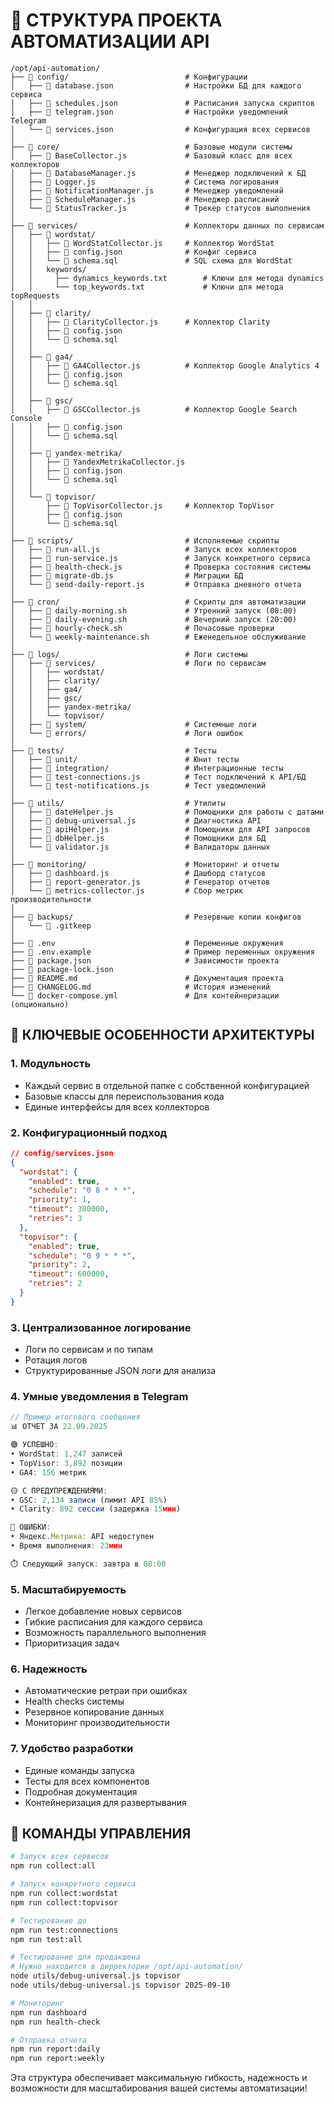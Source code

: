 # 📁 СТРУКТУРА ПРОЕКТА АВТОМАТИЗАЦИИ API

```
/opt/api-automation/
├── 📁 config/                          # Конфигурации
│   ├── 📄 database.json                # Настройки БД для каждого сервиса
│   ├── 📄 schedules.json               # Расписания запуска скриптов
│   ├── 📄 telegram.json                # Настройки уведомлений Telegram
│   └── 📄 services.json                # Конфигурация всех сервисов
│
├── 📁 core/                            # Базовые модули системы
│   ├── 📄 BaseCollector.js             # Базовый класс для всех коллекторов
│   ├── 📄 DatabaseManager.js           # Менеджер подключений к БД
│   ├── 📄 Logger.js                    # Система логирования
│   ├── 📄 NotificationManager.js       # Менеджер уведомлений
│   ├── 📄 ScheduleManager.js           # Менеджер расписаний
│   └── 📄 StatusTracker.js             # Трекер статусов выполнения
│
├── 📁 services/                        # Коллекторы данных по сервисам
│   ├── 📁 wordstat/
│   │   ├── 📄 WordStatCollector.js     # Коллектор WordStat
│   │   ├── 📄 config.json              # Конфиг сервиса
│   │   └── 📄 schema.sql               # SQL схема для WordStat
│   │   keywords/
│   │     ├── dynamics_keywords.txt        # Ключи для метода dynamics
│   │     └── top_keywords.txt             # Ключи для метода topRequests
│   │
│   ├── 📁 clarity/
│   │   ├── 📄 ClarityCollector.js      # Коллектор Clarity
│   │   ├── 📄 config.json
│   │   └── 📄 schema.sql
│   │
│   ├── 📁 ga4/
│   │   ├── 📄 GA4Collector.js          # Коллектор Google Analytics 4
│   │   ├── 📄 config.json
│   │   └── 📄 schema.sql
│   │
│   ├── 📁 gsc/
│   │   ├── 📄 GSCCollector.js          # Коллектор Google Search Console
│   │   ├── 📄 config.json
│   │   └── 📄 schema.sql
│   │
│   ├── 📁 yandex-metrika/
│   │   ├── 📄 YandexMetrikaCollector.js
│   │   ├── 📄 config.json
│   │   └── 📄 schema.sql
│   │
│   └── 📁 topvisor/
│       ├── 📄 TopVisorCollector.js     # Коллектор TopVisor
│       ├── 📄 config.json
│       └── 📄 schema.sql
│
├── 📁 scripts/                         # Исполняемые скрипты
│   ├── 📄 run-all.js                   # Запуск всех коллекторов
│   ├── 📄 run-service.js               # Запуск конкретного сервиса
│   ├── 📄 health-check.js              # Проверка состояния системы
│   ├── 📄 migrate-db.js                # Миграции БД
│   └── 📄 send-daily-report.js         # Отправка дневного отчета
│
├── 📁 cron/                            # Скрипты для автоматизации
│   ├── 📄 daily-morning.sh             # Утренний запуск (08:00)
│   ├── 📄 daily-evening.sh             # Вечерний запуск (20:00)
│   ├── 📄 hourly-check.sh              # Почасовые проверки
│   └── 📄 weekly-maintenance.sh        # Еженедельное обслуживание
│
├── 📁 logs/                            # Логи системы
│   ├── 📁 services/                    # Логи по сервисам
│   │   ├── wordstat/
│   │   ├── clarity/
│   │   ├── ga4/
│   │   ├── gsc/
│   │   ├── yandex-metrika/
│   │   └── topvisor/
│   ├── 📁 system/                      # Системные логи
│   └── 📁 errors/                      # Логи ошибок
│
├── 📁 tests/                           # Тесты
│   ├── 📁 unit/                        # Юнит тесты
│   ├── 📁 integration/                 # Интеграционные тесты
│   ├── 📄 test-connections.js          # Тест подключений к API/БД
│   └── 📄 test-notifications.js        # Тест уведомлений
│
├── 📁 utils/                           # Утилиты
│   ├── 📄 dateHelper.js                # Помощники для работы с датами
│   ├── 📄 debug-universal.js           # Диагностика API 
│   ├── 📄 apiHelper.js                 # Помощники для API запросов
│   ├── 📄 dbHelper.js                  # Помощники для БД
│   └── 📄 validator.js                 # Валидаторы данных
│
├── 📁 monitoring/                      # Мониторинг и отчеты
│   ├── 📄 dashboard.js                 # Дашборд статусов
│   ├── 📄 report-generator.js          # Генератор отчетов
│   └── 📄 metrics-collector.js         # Сбор метрик производительности
│
├── 📁 backups/                         # Резервные копии конфигов
│   └── 📄 .gitkeep
│
├── 📄 .env                             # Переменные окружения
├── 📄 .env.example                     # Пример переменных окружения
├── 📄 package.json                     # Зависимости проекта
├── 📄 package-lock.json
├── 📄 README.md                        # Документация проекта
├── 📄 CHANGELOG.md                     # История изменений
└── 📄 docker-compose.yml               # Для контейнеризации (опционально)
```

## 🔧 КЛЮЧЕВЫЕ ОСОБЕННОСТИ АРХИТЕКТУРЫ

### 1. Модульность
- Каждый сервис в отдельной папке с собственной конфигурацией
- Базовые классы для переиспользования кода
- Единые интерфейсы для всех коллекторов

### 2. Конфигурационный подход
```json
// config/services.json
{
  "wordstat": {
    "enabled": true,
    "schedule": "0 8 * * *",
    "priority": 1,
    "timeout": 300000,
    "retries": 3
  },
  "topvisor": {
    "enabled": true,
    "schedule": "0 9 * * *", 
    "priority": 2,
    "timeout": 600000,
    "retries": 2
  }
}
```

### 3. Централизованное логирование
- Логи по сервисам и по типам
- Ротация логов
- Структурированные JSON логи для анализа

### 4. Умные уведомления в Telegram
```javascript
// Пример итогового сообщения
📊 ОТЧЕТ ЗА 22.09.2025

🟢 УСПЕШНО:
• WordStat: 1,247 записей
• TopVisor: 3,892 позиции  
• GA4: 156 метрик

🟡 С ПРЕДУПРЕЖДЕНИЯМИ:
• GSC: 2,134 записи (лимит API 85%)
• Clarity: 892 сессии (задержка 15мин)

🔴 ОШИБКИ:
• Яндекс.Метрика: API недоступен
• Время выполнения: 23мин

⏱️ Следующий запуск: завтра в 08:00
```

### 5. Масштабируемость
- Легкое добавление новых сервисов
- Гибкие расписания для каждого сервиса
- Возможность параллельного выполнения
- Приоритизация задач

### 6. Надежность
- Автоматические ретраи при ошибках
- Health checks системы
- Резервное копирование данных
- Мониторинг производительности

### 7. Удобство разработки
- Единые команды запуска
- Тесты для всех компонентов
- Подробная документация
- Контейнеризация для развертывания

## 🚀 КОМАНДЫ УПРАВЛЕНИЯ

```bash
# Запуск всех сервисов
npm run collect:all

# Запуск конкретного сервиса
npm run collect:wordstat
npm run collect:topvisor

# Тестирование до 
npm run test:connections
npm run test:all

# Тестирование для продакшена
# Нужно находится в дирректории /opt/api-automation/
node utils/debug-universal.js topvisor
node utils/debug-universal.js topvisor 2025-09-10

# Мониторинг
npm run dashboard
npm run health-check

# Отправка отчета
npm run report:daily
npm run report:weekly
```

Эта структура обеспечивает максимальную гибкость, надежность и возможности для масштабирования вашей системы автоматизации!
